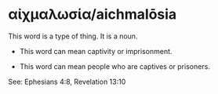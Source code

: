 # αἰχμαλωσία/aichmalōsia 
This word is a type of thing. It is a noun. 

* This word can mean captivity or imprisonment. 


* This word can mean people who are captives or prisoners. 

See: Ephesians 4:8, Revelation 13:10
